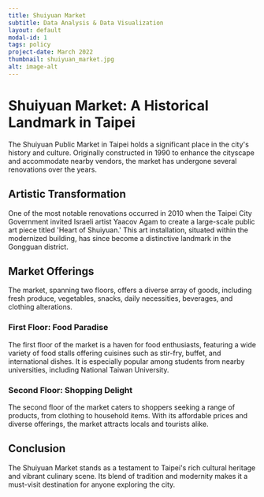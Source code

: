 ```yaml
---
title: Shuiyuan Market
subtitle: Data Analysis & Data Visualization
layout: default
modal-id: 1
tags: policy
project-date: March 2022
thumbnail: shuiyuan_market.jpg
alt: image-alt
---
```

# Shuiyuan Market: A Historical Landmark in Taipei

The Shuiyuan Public Market in Taipei holds a significant place in the city's history and culture. Originally constructed in 1990 to enhance the cityscape and accommodate nearby vendors, the market has undergone several renovations over the years. 

## Artistic Transformation

One of the most notable renovations occurred in 2010 when the Taipei City Government invited Israeli artist Yaacov Agam to create a large-scale public art piece titled 'Heart of Shuiyuan.' This art installation, situated within the modernized building, has since become a distinctive landmark in the Gongguan district.

## Market Offerings

The market, spanning two floors, offers a diverse array of goods, including fresh produce, vegetables, snacks, daily necessities, beverages, and clothing alterations. 

### First Floor: Food Paradise

The first floor of the market is a haven for food enthusiasts, featuring a wide variety of food stalls offering cuisines such as stir-fry, buffet, and international dishes. It is especially popular among students from nearby universities, including National Taiwan University.

### Second Floor: Shopping Delight

The second floor of the market caters to shoppers seeking a range of products, from clothing to household items. With its affordable prices and diverse offerings, the market attracts locals and tourists alike.

## Conclusion

The Shuiyuan Market stands as a testament to Taipei's rich cultural heritage and vibrant culinary scene. Its blend of tradition and modernity makes it a must-visit destination for anyone exploring the city.